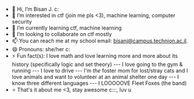 - 👋 Hi, I’m Bisan J. c: 
- 👀 I’m interested in ctf (join me pls <3), machine learning, computer security 
- 🌱 I’m currently learning ctf, machine learning
- 💞️ I’m looking to collaborate on ctf mostly 
- 📫 You can reach me at my school email: bisanj@campus.technion.ac.il.
- 😄 Pronouns: she/her c:
- ⚡ Fun fact(s): I love math and love learning more and more about its history (specifically logic and set theory) --- I love going to the gym & running  --- I love to drive --- I'm *the* foster mom for lost/stray cats and I love animals and want to volunteer at an animal shelter one day  --- I know three different languages --- I LOOOOOVE Fleet Foxes (the band)
- ⭐ That's it about me <3, stay awesome c:::, luv u
<!---
beisanj/beisanj is a ✨ special ✨ repository because its `README.md` (this file) appears on your GitHub profile.
You can click the Preview link to take a look at your changes.
--->

